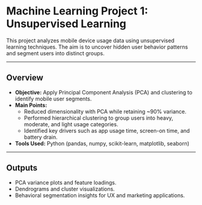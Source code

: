 # Machine Learning Project 1: Unsupervised Learning

This project analyzes mobile device usage data using unsupervised learning techniques. The aim is to uncover hidden user behavior patterns and segment users into distinct groups.  

---

## Overview
- **Objective:** Apply Principal Component Analysis (PCA) and clustering to identify mobile user segments.  
- **Main Points:**  
  - Reduced dimensionality with PCA while retaining ~90% variance.  
  - Performed hierarchical clustering to group users into heavy, moderate, and light usage categories.  
  - Identified key drivers such as app usage time, screen-on time, and battery drain.  
- **Tools Used:** Python (pandas, numpy, scikit-learn, matplotlib, seaborn)  

---

## Outputs
- PCA variance plots and feature loadings.  
- Dendrograms and cluster visualizations.  
- Behavioral segmentation insights for UX and marketing applications.  
